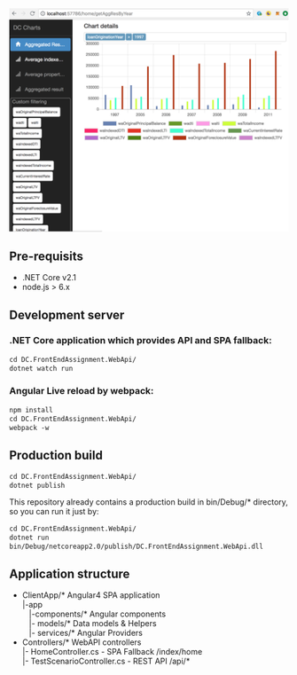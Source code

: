<img src="img/img.png" />

## Pre-requisits
 * .NET Core v2.1
 * node.js > 6.x

## Development server
### .NET Core application which provides API and SPA fallback:
```
cd DC.FrontEndAssignment.WebApi/
dotnet watch run
```
### Angular Live reload by webpack:
```
npm install
cd DC.FrontEndAssignment.WebApi/
webpack -w
```

## Production build
```
cd DC.FrontEndAssignment.WebApi/
dotnet publish
```

This repository already contains a production build in bin/Debug/* directory, so you can run it just by:
```
cd DC.FrontEndAssignment.WebApi/
dotnet run bin/Debug/netcoreapp2.0/publish/DC.FrontEndAssignment.WebApi.dll
```

## Application structure
 * ClientApp/* Angular4 SPA application<br>
 |-app<br>
 &nbsp;&nbsp;&nbsp;|-components/* Angular components<br>
 &nbsp;&nbsp;&nbsp;|- models/* Data models & Helpers<br>
 &nbsp;&nbsp;&nbsp;|- services/* Angular Providers 
 * Controllers/* WebAPI controllers<br>
 |- HomeController.cs - SPA Fallback /index/home<br>
 |- TestScenarioController.cs - REST API /api/* <br>

 
